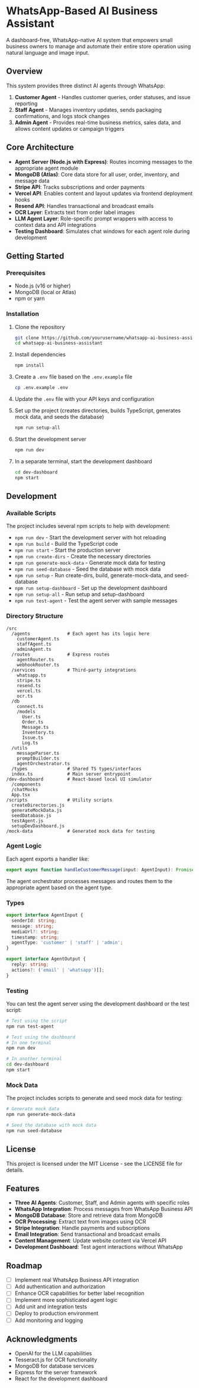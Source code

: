 # WhatsApp-Based AI Business Assistant

A dashboard-free, WhatsApp-native AI system that empowers small business owners to manage and automate their entire store operation using natural language and image input.

## Overview

This system provides three distinct AI agents through WhatsApp:

1. **Customer Agent** - Handles customer queries, order statuses, and issue reporting
2. **Staff Agent** - Manages inventory updates, sends packaging confirmations, and logs stock changes
3. **Admin Agent** - Provides real-time business metrics, sales data, and allows content updates or campaign triggers

## Core Architecture

- **Agent Server (Node.js with Express)**: Routes incoming messages to the appropriate agent module
- **MongoDB (Atlas)**: Core data store for all user, order, inventory, and message data
- **Stripe API**: Tracks subscriptions and order payments
- **Vercel API**: Enables content and layout updates via frontend deployment hooks
- **Resend API**: Handles transactional and broadcast emails
- **OCR Layer**: Extracts text from order label images
- **LLM Agent Layer**: Role-specific prompt wrappers with access to context data and API integrations
- **Testing Dashboard**: Simulates chat windows for each agent role during development

## Getting Started

### Prerequisites

- Node.js (v16 or higher)
- MongoDB (local or Atlas)
- npm or yarn

### Installation

1. Clone the repository

   ```bash
   git clone https://github.com/yourusername/whatsapp-ai-business-assistant.git
   cd whatsapp-ai-business-assistant
   ```

2. Install dependencies

   ```bash
   npm install
   ```

3. Create a `.env` file based on the `.env.example` file

   ```bash
   cp .env.example .env
   ```

4. Update the `.env` file with your API keys and configuration

5. Set up the project (creates directories, builds TypeScript, generates mock data, and seeds the database)

   ```bash
   npm run setup-all
   ```

6. Start the development server

   ```bash
   npm run dev
   ```

7. In a separate terminal, start the development dashboard

   ```bash
   cd dev-dashboard
   npm start
   ```

## Development

### Available Scripts

The project includes several npm scripts to help with development:

- `npm run dev` - Start the development server with hot reloading
- `npm run build` - Build the TypeScript code
- `npm run start` - Start the production server
- `npm run create-dirs` - Create the necessary directories
- `npm run generate-mock-data` - Generate mock data for testing
- `npm run seed-database` - Seed the database with mock data
- `npm run setup` - Run create-dirs, build, generate-mock-data, and seed-database
- `npm run setup-dashboard` - Set up the development dashboard
- `npm run setup-all` - Run setup and setup-dashboard
- `npm run test-agent` - Test the agent server with sample messages

### Directory Structure

```plaintext
/src
  /agents              # Each agent has its logic here
    customerAgent.ts
    staffAgent.ts
    adminAgent.ts
  /routes              # Express routes
    agentRouter.ts
    webhookRouter.ts
  /services            # Third-party integrations
    whatsapp.ts
    stripe.ts
    resend.ts
    vercel.ts
    ocr.ts
  /db
    connect.ts
    /models
      User.ts
      Order.ts
      Message.ts
      Inventory.ts
      Issue.ts
      Log.ts
  /utils
    messageParser.ts
    promptBuilder.ts
    agentOrchestrator.ts
  /types               # Shared TS types/interfaces
  index.ts             # Main server entrypoint
/dev-dashboard         # React-based local UI simulator
  /components
  /chatMocks
  App.tsx
/scripts               # Utility scripts
  createDirectories.js
  generateMockData.js
  seedDatabase.js
  testAgent.js
  setupDevDashboard.js
/mock-data             # Generated mock data for testing
```

### Agent Logic

Each agent exports a handler like:

```typescript
export async function handleCustomerMessage(input: AgentInput): Promise<AgentOutput> { /* logic */ }
```

The agent orchestrator processes messages and routes them to the appropriate agent based on the agent type.

### Types

```typescript
export interface AgentInput {
  senderId: string;
  message: string;
  mediaUrl?: string;
  timestamp: string;
  agentType: 'customer' | 'staff' | 'admin';
}

export interface AgentOutput {
  reply: string;
  actions?: ('email' | 'whatsapp')[];
}
```

### Testing

You can test the agent server using the development dashboard or the test script:

```bash
# Test using the script
npm run test-agent

# Test using the dashboard
# In one terminal
npm run dev

# In another terminal
cd dev-dashboard
npm start
```

### Mock Data

The project includes scripts to generate and seed mock data for testing:

```bash
# Generate mock data
npm run generate-mock-data

# Seed the database with mock data
npm run seed-database
```

## License

This project is licensed under the MIT License - see the LICENSE file for details.

## Features

- **Three AI Agents**: Customer, Staff, and Admin agents with specific roles
- **WhatsApp Integration**: Process messages from WhatsApp Business API
- **MongoDB Database**: Store and retrieve data from MongoDB
- **OCR Processing**: Extract text from images using OCR
- **Stripe Integration**: Handle payments and subscriptions
- **Email Integration**: Send transactional and broadcast emails
- **Content Management**: Update website content via Vercel API
- **Development Dashboard**: Test agent interactions without WhatsApp

## Roadmap

- [ ] Implement real WhatsApp Business API integration
- [ ] Add authentication and authorization
- [ ] Enhance OCR capabilities for better label recognition
- [ ] Implement more sophisticated agent logic
- [ ] Add unit and integration tests
- [ ] Deploy to production environment
- [ ] Add monitoring and logging

## Acknowledgments

- OpenAI for the LLM capabilities
- Tesseract.js for OCR functionality
- MongoDB for database services
- Express for the server framework
- React for the development dashboard
